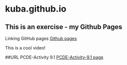 # kuba.github.io
## This is an exercise - my Github Pages 
Linking GitHub pages 
<a href="https://www.google.com/search?q=YouTube+what+is+github+pages&sca_esv=cee82657679d0f25&rlz=1C5GCEM_enCH1096CH1096&sxsrf=ADLYWILol9CeKIRtr5paskxMbtvWOMUMmQ%3A1736345943043&ei=V4l-Z6mbAseB9u8PhpDAmAI&ved=0ahUKEwjpopHZqOaKAxXHgP0HHQYIECMQ4dUDCBA&uact=5&oq=YouTube+what+is+github+pages&gs_lp=Egxnd3Mtd2l6LXNlcnAiHFlvdVR1YmUgd2hhdCBpcyBnaXRodWIgcGFnZXMyCBAAGIAEGKIEMggQABiABBiiBDIIEAAYgAQYogQyBRAAGO8FMgUQABjvBUjwWFCjKlixVXABeAGQAQCYAZQBoAGsBqoBAzQuNLgBA8gBAPgBAZgCCKACuQXCAgoQABiwAxjWBBhHwgINEAAYgAQYsAMYQxiKBcICDhAAGLADGOQCGNYE2AEBwgIZEC4YgAQYsAMY0QMYQxjHARjIAxiKBdgBAcICBxAjGLACGCfCAgcQABiABBgNwgIGEAAYDRgewgIIEAAYCBgNGB7CAgsQABiABBiGAxiKBZgDAIgGAZAGELoGBggBEAEYCZIHAzUuM6AHwCk&sclient=gws-wiz-serp#fpstate=ive&vld=cid:2a1cc298,vid:QyFcl_Fba-k,st:0"> Github pages </a>

This is a cool video!

##URL PCDE-Activity 9.1
<a href="https://kuba112404.github.io/PCDE-Activity-9.1/"> PCDE-Activity-9.1 page </a>
